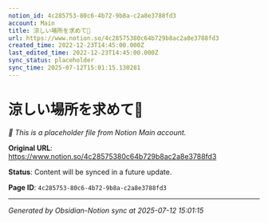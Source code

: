 ```yaml
---
notion_id: 4c285753-80c6-4b72-9b8a-c2a8e3788fd3
account: Main
title: 涼しい場所を求めて🍃
url: https://www.notion.so/4c28575380c64b729b8ac2a8e3788fd3
created_time: 2022-12-23T14:45:00.000Z
last_edited_time: 2022-12-23T14:45:00.000Z
sync_status: placeholder
sync_time: 2025-07-12T15:01:15.130281
---
```


# 涼しい場所を求めて🍃

*🔄 This is a placeholder file from Notion Main account.*

**Original URL**: https://www.notion.so/4c28575380c64b729b8ac2a8e3788fd3

**Status**: Content will be synced in a future update.

**Page ID**: `4c285753-80c6-4b72-9b8a-c2a8e3788fd3`

---

*Generated by Obsidian-Notion sync at 2025-07-12 15:01:15*

